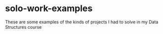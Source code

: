 # solo-work-examples
These are some examples of the kinds of projects I had to solve in my Data Structures course
